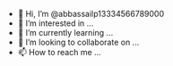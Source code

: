 - 👋 Hi, I’m @abbassailp13334566789000
- 👀 I’m interested in ...
- 🌱 I’m currently learning ...
- 💞️ I’m looking to collaborate on ...
- 📫 How to reach me ...

<!---
abbassailp13334566789000/abbassailp13334566789000 is a ✨ special ✨ repository because its `README.md` (this file) appears on your GitHub profile.
You can click the Preview link to take a look at your changes.
---
git init
